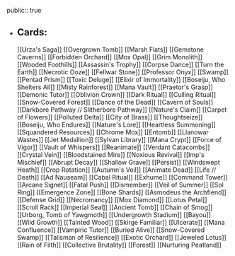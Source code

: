 public:: true
- ## Cards:
	[[Urza's Saga]]
	[[Overgrown Tomb]]
	[[Marsh Flats]]
	[[Gemstone Caverns]]
	[[Forbidden Orchard]]
	[[Mox Opal]]
	[[Grim Monolith]]
	[[Wooded Foothills]]
	[[Assassin's Trophy]]
	[[Corpse Dance]]
	[[Turn the Earth]]
	[[Necrotic Ooze]]
	[[Fellwar Stone]]
	[[Professor Onyx]]
	[[Swamp]]
	[[Pentad Prism]]
	[[Toxic Deluge]]
	[[Elixir of Immortality]]
	[[Boseiju, Who Shelters All]]
	[[Misty Rainforest]]
	[[Mana Vault]]
	[[Praetor's Grasp]]
	[[Demonic Tutor]]
	[[Oblivion Crown]]
	[[Dark Ritual]]
	[[Culling Ritual]]
	[[Snow-Covered Forest]]
	[[Dance of the Dead]]
	[[Cavern of Souls]]
	[[Darkbore Pathway // Slitherbore Pathway]]
	[[Nature's Claim]]
	[[Carpet of Flowers]]
	[[Polluted Delta]]
	[[City of Brass]]
	[[Thoughtseize]]
	[[Boseiju, Who Endures]]
	[[Nature's Lore]]
	[[Heartless Summoning]]
	[[Squandered Resources]]
	[[Chrome Mox]]
	[[Entomb]]
	[[Llanowar Wastes]]
	[[Jet Medallion]]
	[[Sylvan Library]]
	[[Mana Crypt]]
	[[Force of Vigor]]
	[[Vault of Whispers]]
	[[Reanimate]]
	[[Verdant Catacombs]]
	[[Crystal Vein]]
	[[Bloodstained Mire]]
	[[Noxious Revival]]
	[[Imp's Mischief]]
	[[Abrupt Decay]]
	[[Shallow Grave]]
	[[Persist]]
	[[Windswept Heath]]
	[[Crop Rotation]]
	[[Autumn's Veil]]
	[[Animate Dead]]
	[[Life // Death]]
	[[Ad Nauseam]]
	[[Cabal Ritual]]
	[[Exhume]]
	[[Command Tower]]
	[[Arcane Signet]]
	[[Fatal Push]]
	[[Dismember]]
	[[Veil of Summer]]
	[[Sol Ring]]
	[[Emergence Zone]]
	[[Bone Shards]]
	[[Asmodeus the Archfiend]]
	[[Defense Grid]]
	[[Necromancy]]
	[[Mox Diamond]]
	[[Lotus Petal]]
	[[Scroll Rack]]
	[[Imperial Seal]]
	[[Ancient Tomb]]
	[[Chain of Smog]]
	[[Urborg, Tomb of Yawgmoth]]
	[[Undergrowth Stadium]]
	[[Bayou]]
	[[Wild Growth]]
	[[Tainted Wood]]
	[[Skirge Familiar]]
	[[Ulcerate]]
	[[Mana Confluence]]
	[[Vampiric Tutor]]
	[[Buried Alive]]
	[[Snow-Covered Swamp]]
	[[Talisman of Resilience]]
	[[Exotic Orchard]]
	[[Jeweled Lotus]]
	[[Rain of Filth]]
	[[Collective Brutality]]
	[[Forest]]
	[[Nurturing Peatland]]
